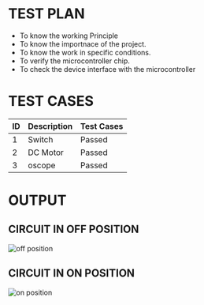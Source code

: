# TEST PLAN


* To know the working Principle
* To know the importnace of the project.
* To know the work in specific conditions.
* To verify the microcontroller chip.
* To check the device interface with the microcontroller




# TEST CASES


|  ID   | Description | Test Cases|
| ----- | ----------- | ------------------------------- |
|  1 |    Switch  |  Passed |
| 2 |    DC Motor | Passed |
|  3 |    oscope | Passed |


# OUTPUT


## CIRCUIT IN OFF POSITION

![off position](https://user-images.githubusercontent.com/86227942/164792429-842b0879-4768-4463-8ec8-57df76173648.png)


## CIRCUIT IN ON POSITION

![on position](https://user-images.githubusercontent.com/86227942/164792552-ba692134-7c21-4914-8b05-34257cb31fc2.png)

